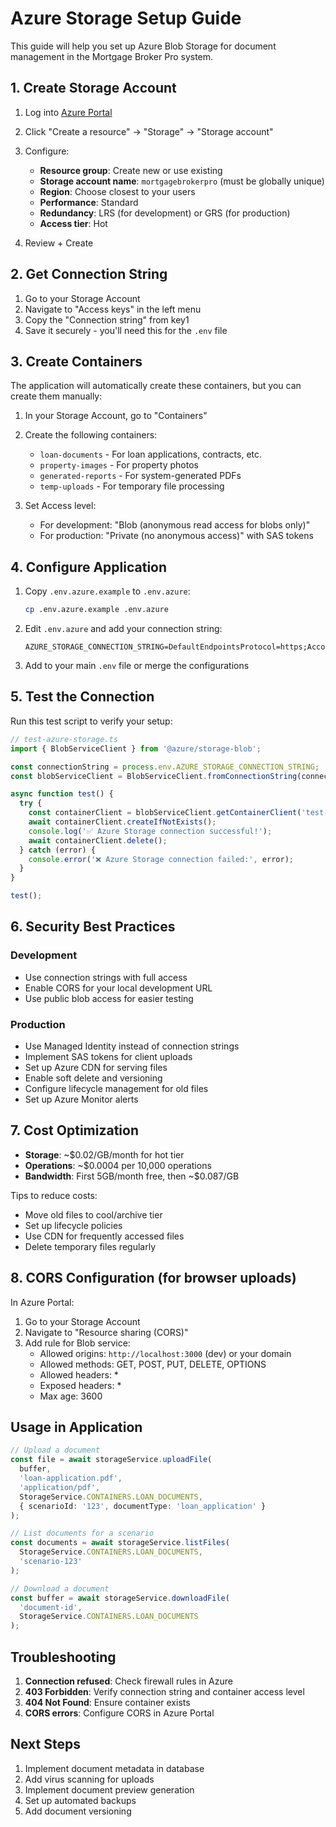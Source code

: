 # Azure Storage Setup Guide

This guide will help you set up Azure Blob Storage for document management in the Mortgage Broker Pro system.

## 1. Create Storage Account

1. Log into [Azure Portal](https://portal.azure.com)
2. Click "Create a resource" → "Storage" → "Storage account"
3. Configure:
   - **Resource group**: Create new or use existing
   - **Storage account name**: `mortgagebrokerpro` (must be globally unique)
   - **Region**: Choose closest to your users
   - **Performance**: Standard
   - **Redundancy**: LRS (for development) or GRS (for production)
   - **Access tier**: Hot

4. Review + Create

## 2. Get Connection String

1. Go to your Storage Account
2. Navigate to "Access keys" in the left menu
3. Copy the "Connection string" from key1
4. Save it securely - you'll need this for the `.env` file

## 3. Create Containers

The application will automatically create these containers, but you can create them manually:

1. In your Storage Account, go to "Containers"
2. Create the following containers:
   - `loan-documents` - For loan applications, contracts, etc.
   - `property-images` - For property photos
   - `generated-reports` - For system-generated PDFs
   - `temp-uploads` - For temporary file processing

3. Set Access level:
   - For development: "Blob (anonymous read access for blobs only)"
   - For production: "Private (no anonymous access)" with SAS tokens

## 4. Configure Application

1. Copy `.env.azure.example` to `.env.azure`:
   ```bash
   cp .env.azure.example .env.azure
   ```

2. Edit `.env.azure` and add your connection string:
   ```
   AZURE_STORAGE_CONNECTION_STRING=DefaultEndpointsProtocol=https;AccountName=...
   ```

3. Add to your main `.env` file or merge the configurations

## 5. Test the Connection

Run this test script to verify your setup:

```typescript
// test-azure-storage.ts
import { BlobServiceClient } from '@azure/storage-blob';

const connectionString = process.env.AZURE_STORAGE_CONNECTION_STRING;
const blobServiceClient = BlobServiceClient.fromConnectionString(connectionString);

async function test() {
  try {
    const containerClient = blobServiceClient.getContainerClient('test-container');
    await containerClient.createIfNotExists();
    console.log('✅ Azure Storage connection successful!');
    await containerClient.delete();
  } catch (error) {
    console.error('❌ Azure Storage connection failed:', error);
  }
}

test();
```

## 6. Security Best Practices

### Development
- Use connection strings with full access
- Enable CORS for your local development URL
- Use public blob access for easier testing

### Production
- Use Managed Identity instead of connection strings
- Implement SAS tokens for client uploads
- Set up Azure CDN for serving files
- Enable soft delete and versioning
- Configure lifecycle management for old files
- Set up Azure Monitor alerts

## 7. Cost Optimization

- **Storage**: ~$0.02/GB/month for hot tier
- **Operations**: ~$0.0004 per 10,000 operations
- **Bandwidth**: First 5GB/month free, then ~$0.087/GB

Tips to reduce costs:
- Move old files to cool/archive tier
- Set up lifecycle policies
- Use CDN for frequently accessed files
- Delete temporary files regularly

## 8. CORS Configuration (for browser uploads)

In Azure Portal:
1. Go to your Storage Account
2. Navigate to "Resource sharing (CORS)"
3. Add rule for Blob service:
   - Allowed origins: `http://localhost:3000` (dev) or your domain
   - Allowed methods: GET, POST, PUT, DELETE, OPTIONS
   - Allowed headers: *
   - Exposed headers: *
   - Max age: 3600

## Usage in Application

```typescript
// Upload a document
const file = await storageService.uploadFile(
  buffer,
  'loan-application.pdf',
  'application/pdf',
  StorageService.CONTAINERS.LOAN_DOCUMENTS,
  { scenarioId: '123', documentType: 'loan_application' }
);

// List documents for a scenario
const documents = await storageService.listFiles(
  StorageService.CONTAINERS.LOAN_DOCUMENTS,
  'scenario-123'
);

// Download a document
const buffer = await storageService.downloadFile(
  'document-id',
  StorageService.CONTAINERS.LOAN_DOCUMENTS
);
```

## Troubleshooting

1. **Connection refused**: Check firewall rules in Azure
2. **403 Forbidden**: Verify connection string and container access level
3. **404 Not Found**: Ensure container exists
4. **CORS errors**: Configure CORS in Azure Portal

## Next Steps

1. Implement document metadata in database
2. Add virus scanning for uploads
3. Implement document preview generation
4. Set up automated backups
5. Add document versioning
